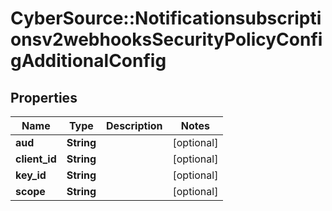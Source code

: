 # CyberSource::Notificationsubscriptionsv2webhooksSecurityPolicyConfigAdditionalConfig

## Properties
Name | Type | Description | Notes
------------ | ------------- | ------------- | -------------
**aud** | **String** |  | [optional] 
**client_id** | **String** |  | [optional] 
**key_id** | **String** |  | [optional] 
**scope** | **String** |  | [optional] 


